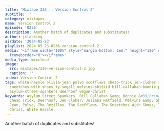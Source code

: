 ```yaml
---
title: 'Mixtape 236 :: Version Control 2'
subtitle: ''
category: mixtapes
name: Version Control 2
episode: '0236'
description: Another batch of duplicates and substitutes!
author: jclacking
airdate: '2024-05-23'
playlist: 2024-05-23-0236-version-control-2
media: '<iframe width="100%" style="margin-bottom: 1em;" height="120" src="https://www.mixcloud.com/widget/iframe/?feed=%2Flouderthanwar%2Fthe-mixtape-236-version-control-2-2024-05-23%2F&hide_artwork=1&hide_cover=1&light=1"
  frameborder="0"></iframe>'
media_type: mixcloud
image:
  src: mixtapes/236-version-control-2.jpg
  caption: ''
index: Version Control 2
tags: white-hassle olivia-jean polvo scofflaws cheap-trick jen-cloher rezillos juliana-hatfield
  sneetches-with-shoes ty-segall melvins-shitkid bill-callahan-bonnie-prince-billy
  asylum-street-spankers deerhoof wagon-christ
keywords: Asylum Street Spankers, Bill Callahan &amp; Bonnie &#39;Prince&#39; Billy,
  Cheap Trick, Deerhoof, Jen Cloher, Juliana Hatfield, Melvins &amp; Shitkid, Olivia
  Jean, Polvo, The Rezillos, The Scofflaws, The Sneetches With Shoes, Ty Segall, Wagon
  Christ, White Hassle
---
```

Another batch of duplicates and substitutes!
